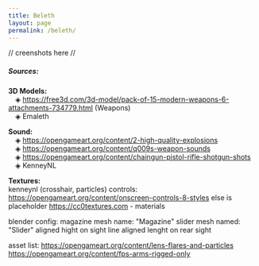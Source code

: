 ```yaml
---
title: Beleth
layout: page
permalink: /beleth/
---
```

// creenshots here //

##### Sources:
**3D Models:**  
&emsp;◈ https://free3d.com/3d-model/pack-of-15-modern-weapons-6-attachments-734779.html (Weapons)  
&emsp;◈ Emaleth  

**Sound:**  
&emsp;◈ https://opengameart.org/content/2-high-quality-explosions  
&emsp;◈ https://opengameart.org/content/q009s-weapon-sounds  
&emsp;◈ https://opengameart.org/content/chaingun-pistol-rifle-shotgun-shots  
&emsp;◈ KenneyNL  

**Textures:**  
kenneynl (crosshair, particles)
controls: https://opengameart.org/content/onscreen-controls-8-styles
else is placeholder
https://cc0textures.com - materials


blender config:
magazine mesh name: "Magazine"
slider mesh named: "Slider"
aligned hight on sight line
aligned lenght on rear sight


asset list:
https://opengameart.org/content/lens-flares-and-particles
https://opengameart.org/content/fps-arms-rigged-only

